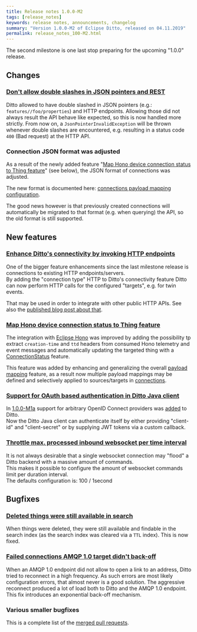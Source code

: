 ```yaml
---
title: Release notes 1.0.0-M2
tags: [release_notes]
keywords: release notes, announcements, changelog
summary: "Version 1.0.0-M2 of Eclipse Ditto, released on 04.11.2019"
permalink: release_notes_100-M2.html
---
```


The second milestone is one last stop preparing for the upcoming "1.0.0" release.


## Changes

### [Don't allow double slashes in JSON pointers and REST](https://github.com/eclipse-ditto/ditto/pull/524)

Ditto allowed to have double slashed in JSON pointers (e.g.: `features//foo/properties`) and HTTP endpoints.
Allowing those did not always result the API behave like expected, so this is now handled more strictly.
From now on, a `JsonPointerInvalidException` will be thrown whenever double slashes are encountered, e.g. resulting
in a status code `400` (Bad request) at the HTTP API.

### Connection JSON format was adjusted

As a result of the newly added feature "[Map Hono device connection status to Thing feature](https://github.com/eclipse-ditto/ditto/issues/492)"
(see below), the JSON format of connections was adjusted.

The new format is documented here: 
[connections payload mapping configuration](connectivity-manage-connections.html#payload-mapping-configuration).

The good news however is that previously created connections will automatically be migrated to that format 
(e.g. when querying) the API, so the old format is still supported.


## New features

### [Enhance Ditto's connectivity by invoking HTTP endpoints](https://github.com/eclipse-ditto/ditto/issues/491)

One of the bigger feature enhancements since the last milestone release is connections to existing HTTP endpoints/servers.<br/>
By adding the "connection type" HTTP to Ditto's connectivity feature Ditto can now perform HTTP calls for the configured
"targets", e.g. for twin events.
 
That may be used in order to integrate with other public HTTP APIs. See also the 
[published blog post about that](2019-10-17-http-connectivity.html). 

### [Map Hono device connection status to Thing feature](https://github.com/eclipse-ditto/ditto/issues/492)

The integration with [Eclipse Hono](https://eclipse.org/hono/) was improved by adding the possibility tp extract 
`creation-time` and `ttd`  headers from consumed Hono telemetry and event messages and automatically updating the 
targeted thing with a [ConnectionStatus](connectivity-mapping.html#connectionstatus-mapper) feature.

This feature was added by enhancing and generalizing the overall [payload mapping](connectivity-mapping.html) feature, 
as a result now multiple payload mappings may be defined and selectively applied to sources/targets in 
[connections](connectivity-manage-connections.html).

### [Support for OAuth based authentication in Ditto Java client](https://github.com/eclipse-ditto/ditto-clients/issues/17)

In [1.0.0-M1a](release_notes_100-M1a.html) support for arbitrary OpenID Connect providers was 
[added](2019-08-28-openid-connect.html) to Ditto.<br/>
Now the Ditto Java client can authenticate itself by either providing "client-id" and "client-secret" or by 
supplying JWT tokens via a custom callback.

### [Throttle max. processed inbound websocket per time interval](https://github.com/eclipse-ditto/ditto/pull/517)

It is not always desirable that a single websocket connection may "flood" a Ditto backend with a massive amount of 
commands.<br/>
This makes it possible to configure the amount of websocket commands limit per duration interval.<br/>
The defaults configuration is: 100 / 1second


## Bugfixes

### [Deleted things were still available in search](https://github.com/eclipse-ditto/ditto/issues/526)

When things were deleted, they were still available and findable in the search index (as the search index was cleared
via a `TTL` index). This is now fixed.

### [Failed connections AMQP 1.0 target didn't back-off](https://github.com/eclipse-ditto/ditto/pull/516)

When an AMQP 1.0 endpoint did not allow to open a link to an address, Ditto tried to reconnect in a high frequency.
As such errors are most likely configuration errors, that almost never is a good solution. The aggressive reconnect
produced a lot of load both to Ditto and the AMQP 1.0 endpoint.<br/>
This fix introduces an exponential back-off mechanism.

### Various smaller bugfixes

This is a complete list of the 
[merged pull requests](https://github.com/eclipse-ditto/ditto/pulls?q=is%3Apr+milestone%3A1.0.0-M2).


